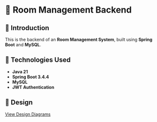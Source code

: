 # 🏡 Room Management Backend

## 📖 Introduction
This is the backend of an **Room Management System**, built using **Spring Boot** and **MySQL**.

## 🚀 Technologies Used
- **Java 21**
- **Spring Boot 3.4.4**
- **MySQL**
- **JWT Authentication**

## 🚀 Design
[View Design Diagrams](https://drive.google.com/file/d/189FfW2V_v8y9Q_UA8yiDtqT-CuQw0Ayt/view?usp=sharing)